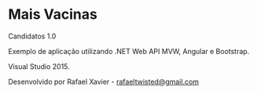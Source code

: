 # Mais Vacinas

Candidatos 1.0

Exemplo de aplicação utilizando .NET Web API MVW, Angular e Bootstrap.

Visual Studio 2015.

Desenvolvido por Rafael Xavier - rafaeltwisted@gmail.com
